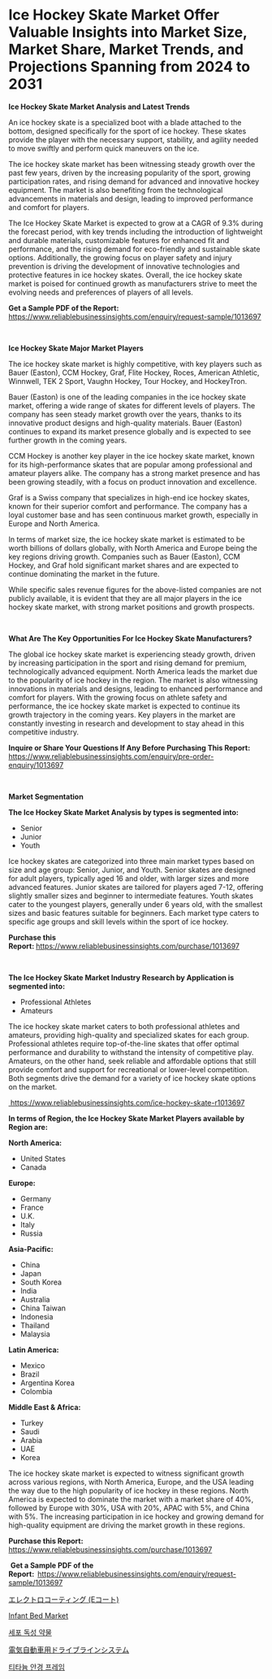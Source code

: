 <p><h1>Ice Hockey Skate Market Offer Valuable Insights into Market Size, Market Share, Market Trends, and Projections Spanning from 2024 to 2031</h1></p><p><strong>Ice Hockey Skate Market Analysis and Latest Trends</strong></p>
<p><p>An ice hockey skate is a specialized boot with a blade attached to the bottom, designed specifically for the sport of ice hockey. These skates provide the player with the necessary support, stability, and agility needed to move swiftly and perform quick maneuvers on the ice.</p><p>The ice hockey skate market has been witnessing steady growth over the past few years, driven by the increasing popularity of the sport, growing participation rates, and rising demand for advanced and innovative hockey equipment. The market is also benefiting from the technological advancements in materials and design, leading to improved performance and comfort for players.</p><p>The Ice Hockey Skate Market is expected to grow at a CAGR of 9.3% during the forecast period, with key trends including the introduction of lightweight and durable materials, customizable features for enhanced fit and performance, and the rising demand for eco-friendly and sustainable skate options. Additionally, the growing focus on player safety and injury prevention is driving the development of innovative technologies and protective features in ice hockey skates. Overall, the ice hockey skate market is poised for continued growth as manufacturers strive to meet the evolving needs and preferences of players of all levels.</p></p>
<p><strong>Get a Sample PDF of the Report:&nbsp;</strong> <a href="https://www.reliablebusinessinsights.com/enquiry/request-sample/1013697">https://www.reliablebusinessinsights.com/enquiry/request-sample/1013697</a></p>
<p>&nbsp;</p>
<p><strong>Ice Hockey Skate Major Market Players</strong></p>
<p><p>The ice hockey skate market is highly competitive, with key players such as Bauer (Easton), CCM Hockey, Graf, Flite Hockey, Roces, American Athletic, Winnwell, TEK 2 Sport, Vaughn Hockey, Tour Hockey, and HockeyTron. </p><p>Bauer (Easton) is one of the leading companies in the ice hockey skate market, offering a wide range of skates for different levels of players. The company has seen steady market growth over the years, thanks to its innovative product designs and high-quality materials. Bauer (Easton) continues to expand its market presence globally and is expected to see further growth in the coming years.</p><p>CCM Hockey is another key player in the ice hockey skate market, known for its high-performance skates that are popular among professional and amateur players alike. The company has a strong market presence and has been growing steadily, with a focus on product innovation and excellence.</p><p>Graf is a Swiss company that specializes in high-end ice hockey skates, known for their superior comfort and performance. The company has a loyal customer base and has seen continuous market growth, especially in Europe and North America.</p><p>In terms of market size, the ice hockey skate market is estimated to be worth billions of dollars globally, with North America and Europe being the key regions driving growth. Companies such as Bauer (Easton), CCM Hockey, and Graf hold significant market shares and are expected to continue dominating the market in the future.</p><p>While specific sales revenue figures for the above-listed companies are not publicly available, it is evident that they are all major players in the ice hockey skate market, with strong market positions and growth prospects.</p></p>
<p>&nbsp;</p>
<p><strong>What Are The Key Opportunities For Ice Hockey Skate Manufacturers?</strong></p>
<p><p>The global ice hockey skate market is experiencing steady growth, driven by increasing participation in the sport and rising demand for premium, technologically advanced equipment. North America leads the market due to the popularity of ice hockey in the region. The market is also witnessing innovations in materials and designs, leading to enhanced performance and comfort for players. With the growing focus on athlete safety and performance, the ice hockey skate market is expected to continue its growth trajectory in the coming years. Key players in the market are constantly investing in research and development to stay ahead in this competitive industry.</p></p>
<p><strong>Inquire or Share Your Questions If Any Before Purchasing This Report:</strong> <a href="https://www.reliablebusinessinsights.com/enquiry/pre-order-enquiry/1013697">https://www.reliablebusinessinsights.com/enquiry/pre-order-enquiry/1013697</a></p>
<p>&nbsp;</p>
<p><strong>Market Segmentation</strong></p>
<p><strong>The Ice Hockey Skate Market Analysis by types is segmented into:</strong></p>
<p><ul><li>Senior</li><li>Junior</li><li>Youth</li></ul></p>
<p><p>Ice hockey skates are categorized into three main market types based on size and age group: Senior, Junior, and Youth. Senior skates are designed for adult players, typically aged 16 and older, with larger sizes and more advanced features. Junior skates are tailored for players aged 7-12, offering slightly smaller sizes and beginner to intermediate features. Youth skates cater to the youngest players, generally under 6 years old, with the smallest sizes and basic features suitable for beginners. Each market type caters to specific age groups and skill levels within the sport of ice hockey.</p></p>
<p><strong>Purchase this Report:&nbsp;</strong><a href="https://www.reliablebusinessinsights.com/purchase/1013697">https://www.reliablebusinessinsights.com/purchase/1013697</a></p>
<p>&nbsp;</p>
<p><strong>The Ice Hockey Skate Market Industry Research by Application is segmented into:</strong></p>
<p><ul><li>Professional Athletes</li><li>Amateurs</li></ul></p>
<p><p>The ice hockey skate market caters to both professional athletes and amateurs, providing high-quality and specialized skates for each group. Professional athletes require top-of-the-line skates that offer optimal performance and durability to withstand the intensity of competitive play. Amateurs, on the other hand, seek reliable and affordable options that still provide comfort and support for recreational or lower-level competition. Both segments drive the demand for a variety of ice hockey skate options on the market.</p></p>
<p><a href="https://www.reliablebusinessinsights.com/ice-hockey-skate-r1013697">&nbsp;https://www.reliablebusinessinsights.com/ice-hockey-skate-r1013697</a></p>
<p><strong>In terms of Region, the Ice Hockey Skate Market Players available by Region are:</strong></p>
<p>
    <p> <strong> North America: </strong>
        <ul>
            <li>United States</li>
            <li>Canada</li>
        </ul>
        </p> 
    <p> <strong> Europe: </strong>
        <ul>
            <li>Germany</li>
            <li>France</li>
            <li>U.K.</li>
            <li>Italy</li>
            <li>Russia</li>
        </ul>
        </p> 
    <p> <strong> Asia-Pacific: </strong>
        <ul>
            <li>China</li>
            <li>Japan</li>
            <li>South Korea</li>
            <li>India</li>
            <li>Australia</li>
            <li>China Taiwan</li>
            <li>Indonesia</li>
            <li>Thailand</li>
            <li>Malaysia</li>
        </ul>
        </p> 
    <p> <strong> Latin America: </strong>
        <ul>
            <li>Mexico</li>
            <li>Brazil</li>
            <li>Argentina Korea</li>
            <li>Colombia</li>
        </ul>
        </p> 
    <p> <strong> Middle East & Africa: </strong>
        <ul>
            <li>Turkey</li>
            <li>Saudi</li>
            <li>Arabia</li>
            <li>UAE</li>
            <li>Korea</li>
        </ul>
    </p>
    </p>
<p><p>The ice hockey skate market is expected to witness significant growth across various regions, with North America, Europe, and the USA leading the way due to the high popularity of ice hockey in these regions. North America is expected to dominate the market with a market share of 40%, followed by Europe with 30%, USA with 20%, APAC with 5%, and China with 5%. The increasing participation in ice hockey and growing demand for high-quality equipment are driving the market growth in these regions.</p></p>
<p><strong>Purchase this Report: </strong><a href="https://www.reliablebusinessinsights.com/purchase/1013697">https://www.reliablebusinessinsights.com/purchase/1013697</a></p>
<p>&nbsp;<strong>Get a Sample PDF of the Report:&nbsp;&nbsp;</strong><a href="https://www.reliablebusinessinsights.com/enquiry/request-sample/1013697">https://www.reliablebusinessinsights.com/enquiry/request-sample/1013697</a></p>
<p><strong></strong></p>
<p><p><a href="https://github.com/nxboeu02965442/Market-Research-Report-List-2/blob/main/5361216140874.md">エレクトロコーティング (Eコート)</a></p><p><a href="https://github.com/EveKerluke2023/Market-Research-Report-List-1/blob/main/infant-bed-market.md">Infant Bed Market</a></p><p><a href="https://github.com/berlianaparadilla48/Market-Research-Report-List-1/blob/main/9103433148758.md">세포 독성 약물</a></p><p><a href="https://github.com/SimeonBode1/Market-Research-Report-List-1/blob/main/6147454140873.md">電気自動車用ドライブラインシステム</a></p><p><a href="https://github.com/mdmazharulnwr786/Market-Research-Report-List-1/blob/main/1794178148759.md">티타늄 안경 프레임</a></p></p>